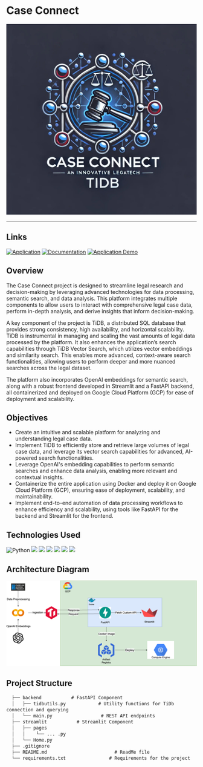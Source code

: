# Case Connect

![Case Connect](https://github.com/ManiDeepakReddyAila/Case-Connect/blob/master/case_connect.jpg)

----- 

## Links

[![Application](https://img.shields.io/badge/Streamlit%20Application-FF4B4B?style=for-the-badge&logo=Streamlit&logoColor=white)](http://34.135.129.25:80/) [![Documentation](https://img.shields.io/badge/Documentation-4285F4?style=for-the-badge&logo=Google&logoColor=white)](https://github.com/PranithaPoosa/Legal_Insights_Engine/blob/main/assets/Legal%20Insights%20Engine_documentation.pdf)  [![Application Demo](https://img.shields.io/badge/Application_Demo-orange?style=for-the-badge&logo=YouTube&logoColor=white)](https://www.youtube.com/embed/ywKlXsZLMv4) 

## Overview
The Case Connect project is designed to streamline legal research and decision-making by leveraging advanced technologies for data processing, semantic search, and data analysis. This platform integrates multiple components to allow users to interact with comprehensive legal case data, perform in-depth analysis, and derive insights that inform decision-making.

A key component of the project is TiDB, a distributed SQL database that provides strong consistency, high availability, and horizontal scalability. TiDB is instrumental in managing and scaling the vast amounts of legal data processed by the platform. It also enhances the application’s search capabilities through TiDB Vector Search, which utilizes vector embeddings and similarity search. This enables more advanced, context-aware search functionalities, allowing users to perform deeper and more nuanced searches across the legal dataset.

The platform also incorporates OpenAI embeddings for semantic search, along with a robust frontend developed in Streamlit and a FastAPI backend, all containerized and deployed on Google Cloud Platform (GCP) for ease of deployment and scalability.

## Objectives
- Create an intuitive and scalable platform for analyzing and understanding legal case data.
- Implement TiDB to efficiently store and retrieve large volumes of legal case data, and leverage its vector search capabilities for advanced, AI-powered search functionalities.
- Leverage OpenAI's embedding capabilities to perform semantic searches and enhance data analysis, enabling more relevant and contextual insights.
- Containerize the entire application using Docker and deploy it on Google Cloud Platform (GCP), ensuring ease of deployment, scalability, and maintainability.
- Implement end-to-end automation of data processing workflows to enhance efficiency and scalability, using tools like FastAPI for the backend and Streamlit for the frontend.

## Technologies Used

![Python](https://img.shields.io/badge/python-grey?style=for-the-badge&logo=python&logoColor=ffdd54)
![](https://img.shields.io/badge/FastAPI-4285F4?style=for-the-badge&logo=fastapi&logoColor=white)
![](https://img.shields.io/badge/TiDb-red?style=for-the-badge&logo=tidb&logoColor=white)
![](https://img.shields.io/badge/GCP-blue?style=for-the-badge&logo=google-cloud&logoColor=white)
![](https://img.shields.io/badge/Apache_Airflow-green?style=for-the-badge&logo=apache-airflow&logoColor=white)
![](https://img.shields.io/badge/Streamlit-FF4B4B?style=for-the-badge&logo=Streamlit&logoColor=white)
![](https://img.shields.io/badge/Docker-blue?style=for-the-badge&logo=Docker&logoColor=white)

## Architecture Diagram

![Case Connect](https://github.com/ManiDeepakReddyAila/Case-Connect/blob/master/arch_diagram.png)

## Project Structure

```
  ├── backend           # FastAPI Component
  │   ├── tidbutils.py            # Utility functions for TiDb connection and querying    
  │   └── main.py                  # REST API endpoints 
  ├── streamlit           # Streamlit Component
  │   ├── pages            
  │   │    └── ... .py
  │   └── Home.py           
  ├── .gitignore   
  ├── README.md                         # ReadMe file
  └── requirements.txt                # Requirements for the project
```
